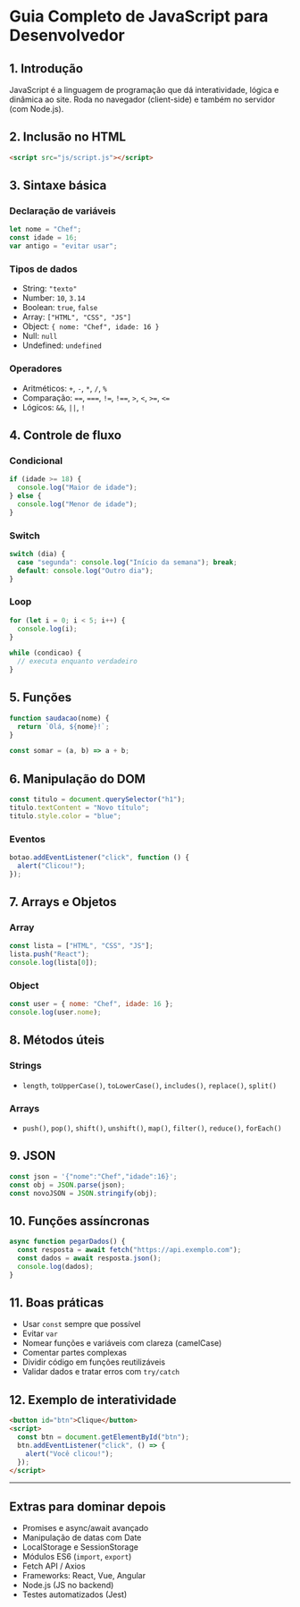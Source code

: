 # Guia Completo de JavaScript para Desenvolvedor

## 1. Introdução
JavaScript é a linguagem de programação que dá interatividade, lógica e dinâmica ao site. Roda no navegador (client-side) e também no servidor (com Node.js).

## 2. Inclusão no HTML
```html
<script src="js/script.js"></script>
```

## 3. Sintaxe básica

### Declaração de variáveis
```js
let nome = "Chef";
const idade = 16;
var antigo = "evitar usar";
```

### Tipos de dados
- String: `"texto"`
- Number: `10`, `3.14`
- Boolean: `true`, `false`
- Array: `["HTML", "CSS", "JS"]`
- Object: `{ nome: "Chef", idade: 16 }`
- Null: `null`
- Undefined: `undefined`

### Operadores
- Aritméticos: `+`, `-`, `*`, `/`, `%`
- Comparação: `==`, `===`, `!=`, `!==`, `>`, `<`, `>=`, `<=`
- Lógicos: `&&`, `||`, `!`

## 4. Controle de fluxo

### Condicional
```js
if (idade >= 18) {
  console.log("Maior de idade");
} else {
  console.log("Menor de idade");
}
```

### Switch
```js
switch (dia) {
  case "segunda": console.log("Início da semana"); break;
  default: console.log("Outro dia");
}
```

### Loop
```js
for (let i = 0; i < 5; i++) {
  console.log(i);
}

while (condicao) {
  // executa enquanto verdadeiro
}
```

## 5. Funções
```js
function saudacao(nome) {
  return `Olá, ${nome}!`;
}

const somar = (a, b) => a + b;
```

## 6. Manipulação do DOM
```js
const titulo = document.querySelector("h1");
titulo.textContent = "Novo título";
titulo.style.color = "blue";
```

### Eventos
```js
botao.addEventListener("click", function () {
  alert("Clicou!");
});
```

## 7. Arrays e Objetos

### Array
```js
const lista = ["HTML", "CSS", "JS"];
lista.push("React");
console.log(lista[0]);
```

### Object
```js
const user = { nome: "Chef", idade: 16 };
console.log(user.nome);
```

## 8. Métodos úteis

### Strings
- `length`, `toUpperCase()`, `toLowerCase()`, `includes()`, `replace()`, `split()`

### Arrays
- `push()`, `pop()`, `shift()`, `unshift()`, `map()`, `filter()`, `reduce()`, `forEach()`

## 9. JSON
```js
const json = '{"nome":"Chef","idade":16}';
const obj = JSON.parse(json);
const novoJSON = JSON.stringify(obj);
```

## 10. Funções assíncronas
```js
async function pegarDados() {
  const resposta = await fetch("https://api.exemplo.com");
  const dados = await resposta.json();
  console.log(dados);
}
```

## 11. Boas práticas
- Usar `const` sempre que possível
- Evitar `var`
- Nomear funções e variáveis com clareza (camelCase)
- Comentar partes complexas
- Dividir código em funções reutilizáveis
- Validar dados e tratar erros com `try/catch`

## 12. Exemplo de interatividade
```html
<button id="btn">Clique</button>
<script>
  const btn = document.getElementById("btn");
  btn.addEventListener("click", () => {
    alert("Você clicou!");
  });
</script>
```

---

## Extras para dominar depois
- Promises e async/await avançado
- Manipulação de datas com Date
- LocalStorage e SessionStorage
- Módulos ES6 (`import`, `export`)
- Fetch API / Axios
- Frameworks: React, Vue, Angular
- Node.js (JS no backend)
- Testes automatizados (Jest)
